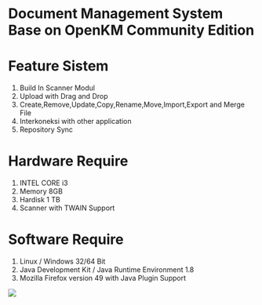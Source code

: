# Document Management System Base on OpenKM Community Edition 


Feature Sistem
==============
1. Build In Scanner Modul
2. Upload with Drag and Drop
3. Create,Remove,Update,Copy,Rename,Move,Import,Export and Merge File
4. Interkoneksi with other application
5. Repository Sync

Hardware Require
=================
1. INTEL CORE i3
2. Memory 8GB
3. Hardisk 1 TB
4. Scanner with TWAIN Support 

Software Require 
==================
1. Linux / Windows 32/64 Bit 
2. Java Development Kit / Java Runtime Environment 1.8
3. Mozilla Firefox version 49 with Java Plugin Support

<img src="https://github.com/papamas/dms-kanreg-manado/blob/master/screenshoot/dashboard.pngg" />
